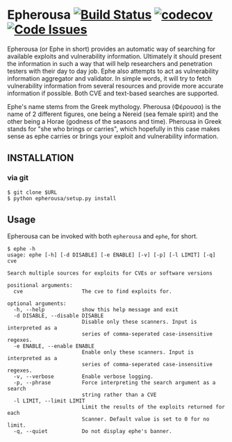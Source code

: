 # Epherousa [![Build Status](https://travis-ci.com/Sinderella/epherousa.svg?token=8Z4yehRhLixppVCDLLLp&branch=master)](https://travis-ci.com/Sinderella/epherousa) [![codecov](https://codecov.io/gh/Sinderella/epherousa/branch/master/graph/badge.svg?token=cD3Vt8lGow)](https://codecov.io/gh/Sinderella/epherousa) [![Code Issues](https://www.quantifiedcode.com/api/v1/project/42926095c43b41a294fa8bb8ad183dd5/badge.svg)](https://www.quantifiedcode.com/app/project/42926095c43b41a294fa8bb8ad183dd5)

Epherousa (or Ephe in short) provides an automatic way of searching for available exploits and vulnerability information. Ultimately it should present the information in such a way that will help researchers and penetration testers with their day to day job. Ephe also attempts to act as vulnerability information aggregator and validator. In simple words, it will try to fetch vulnerability information from several resources and provide more accurate information if possible. Both CVE and text-based searches are supported.

Ephe's name stems from the Greek mythology. Pherousa (Φέρουσα) is the name of 2 different figures, one being a Nereid (sea female spirit) and the other being a Horae (godness of the seasons and time). Pherousa in Greek stands for "she who brings or carries", which hopefully in this case makes sense as ephe carries or brings your exploit and vulnerability information.

## INSTALLATION

### via git

```
$ git clone $URL
$ python epherousa/setup.py install
```

## Usage

Epherousa can be invoked with both `epherousa` and `ephe`, for short.

```
$ ephe -h
usage: ephe [-h] [-d DISABLE] [-e ENABLE] [-v] [-p] [-l LIMIT] [-q] cve

Search multiple sources for exploits for CVEs or software versions

positional arguments:
  cve                   The cve to find exploits for.

optional arguments:
  -h, --help            show this help message and exit
  -d DISABLE, --disable DISABLE
                        Disable only these scanners. Input is interpreted as a
                        series of comma-seperated case-insensitive regexes.
  -e ENABLE, --enable ENABLE
                        Enable only these scanners. Input is interpreted as a
                        series of comma-seperated case-insensitive regexes.
  -v, --verbose         Enable verbose logging.
  -p, --phrase          Force interpreting the search argument as a search
                        string rather than a CVE
  -l LIMIT, --limit LIMIT
                        Limit the results of the exploits returned for each
                        Scanner. Default value is set to 0 for no limit.
  -q, --quiet           Do not display ephe's banner.
```
